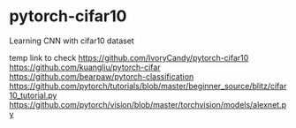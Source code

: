 # pytorch-cifar10
Learning CNN with cifar10 dataset

temp link to check
https://github.com/IvoryCandy/pytorch-cifar10
https://github.com/kuangliu/pytorch-cifar
https://github.com/bearpaw/pytorch-classification
https://github.com/pytorch/tutorials/blob/master/beginner_source/blitz/cifar10_tutorial.py
https://github.com/pytorch/vision/blob/master/torchvision/models/alexnet.py
